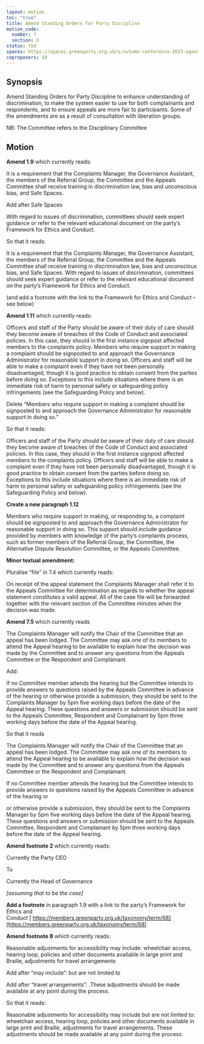 ```yaml
---
layout: motion
toc: "true"
title: Amend Standing Orders for Party Discipline
motion_code:
  number: 7
  section: D
status: tbd
spaces: https://spaces.greenparty.org.uk/s/autumn-conference-2023-agenda-forum/post/post/view?id=10833
coproposers: 18
---
```

## Synopsis


Amend Standing Orders for Party Discipline to enhance understanding of discrimination, to make the system easier to use for both complainants and respondents, and to ensure appeals are more fair to participants. Some of the amendments are as a result of consultation with liberation groups.

NB: The Committee refers to the Disciplinary Committee

## Motion

**Amend 1.9** which currently reads:

It is a requirement that the Complaints Manager, the Governance Assistant, the members of the Referral Group, the Committee and the Appeals Committee shall receive training in discrimination law, bias and unconscious bias, and Safe Spaces.

Add after Safe Spaces

With regard to issues of discrimination, committees should seek expert guidance or refer to the relevant educational document on the party’s Framework for Ethics and Conduct.

So that it reads:

It is a requirement that the Complaints Manager, the Governance Assistant, the members of the Referral Group, the Committee and the Appeals Committee shall receive training in discrimination law, bias and unconscious bias, and Safe Spaces. With regard to issues of discrimination, committees should seek expert guidance or refer to the relevant educational document on the party’s Framework for Ethics and Conduct.

(and add a footnote with the link to the Framework for Ethics and Conduct – see below)

**Amend 1.11** which currently reads:

Officers and staff of the Party should be aware of their duty of care should they become aware of breaches of the Code of Conduct and associated policies. In this case, they should in the first instance signpost affected members to the complaints policy. Members who require support in making a complaint should be signposted to and approach the Governance Administrator for reasonable support in doing so. Officers and staff will be able to make a complaint even if they have not been personally disadvantaged, though it is good practice to obtain consent from the parties before doing so. Exceptions to this include situations where there is an immediate risk of harm to personal safety or safeguarding policy infringements (see the Safeguarding Policy and below).

Delete “Members who require support in making a complaint should be signposted to and approach the Governance Administrator for reasonable support in doing so.”

So that it reads:

Officers and staff of the Party should be aware of their duty of care should they become aware of breaches of the Code of Conduct and associated policies. In this case, they should in the first instance signpost affected members to the complaints policy. Officers and staff will be able to make a complaint even if they have not been personally disadvantaged, though it is good practice to obtain consent from the parties before doing so. Exceptions to this include situations where there is an immediate risk of harm to personal safety or safeguarding policy infringements (see the Safeguarding Policy and below).

**Create a new paragraph 1.12**

Members who require support in making, or responding to, a complaint should be signposted to and approach the Governance Administrator for reasonable support in doing so. This support should include guidance provided by members with knowledge of the party’s complaints process, such as former members of the Referral Group, the Committee, the Alternative Dispute Resolution Committee, or the Appeals Committee.

**Minor textual amendment:**

Pluralise “file” in 7.4 which currently reads:

On receipt of the appeal statement the Complaints Manager shall refer it to the Appeals Committee for determination as regards to whether the appeal statement constitutes a valid appeal. All of the case file will be forwarded together with the relevant section of the Committee minutes when the decision was made.

**Amend 7.5** which currently reads

The Complaints Manager will notify the Chair of the Committee that an appeal has been lodged. The Committee may ask one of its members to attend the Appeal hearing to be available to explain how the decision was made by the Committee and to answer any questions from the Appeals Committee or the Respondent and Complainant.

Add:

If no Committee member attends the hearing but the Committee intends to provide answers to questions raised by the Appeals Committee in advance of the hearing or otherwise provide a submission, they should be sent to the Complaints Manager by 5pm five working days before the date of the Appeal hearing. These questions and answers or submission should be sent to the Appeals Committee, Respondent and Complainant by 5pm three working days before the date of the Appeal hearing.

So that it reads

The Complaints Manager will notify the Chair of the Committee that an appeal has been lodged. The Committee may ask one of its members to attend the Appeal hearing to be available to explain how the decision was made by the Committee and to answer any questions from the Appeals Committee or the Respondent and Complainant.

If no Committee member attends the hearing but the Committee intends to provide answers to questions raised by the Appeals Committee in advance of the hearing or

or otherwise provide a submission, they should be sent to the Complaints Manager by 5pm five working days before the date of the Appeal hearing. These questions and answers or submission should be sent to the Appeals Committee, Respondent and Complainant by 5pm three working days before the date of the Appeal hearing.

**Amend footnote 2** which currently reads:

Currently the Party CEO

To

Currently the Head of Governance

*\[assuming that to be the case]*

**Add a footnote** in paragraph 1.9 with a link to the party’s Framework for Ethics and Conduct [ https://members.greenparty.org.uk/taxonomy/term/68](https://members.greenparty.org.uk/taxonomy/term/68)

**Amend footnote 8** which currently reads:

Reasonable adjustments for accessibility may include: wheelchair access, hearing loop, policies and other documents available in large print and Braille, adjustments for travel arrangements

Add after “may include”: but are not limited to

Add after “travel arrangements”: .These adjustments should be made available at any point during the process.

So that it reads:

Reasonable adjustments for accessibility may include but are not limited to: wheelchair access, hearing loop, policies and other documents available in large print and Braille, adjustments for travel arrangements. These adjustments should be made available at any point during the process.